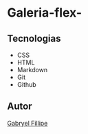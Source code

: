 # Galeria-flex-

[](./galeria%20flex.png)

## Tecnologias
* CSS
* HTML
* Markdown
* Git
* Github

## Autor
[Gabryel Fillipe](https://www.linkedin.com/in/gabryel-fillipe/)